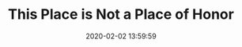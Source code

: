 ---
date: 2020-02-02 13:59:59
link:
  source: pocket
  source_url: https://getpocket.com
  text: This Place is Not a Place of Honor
  url: https://www.damninteresting.com/this-place-is-not-a-place-of-honor
slug: this-place-is-not-a-place-of-honor
source: pocket
syndicated:
- type: twitter
  url: https://twitter.com/roytang/statuses/1223974943421059072/
title: This Place is Not a Place of Honor
---